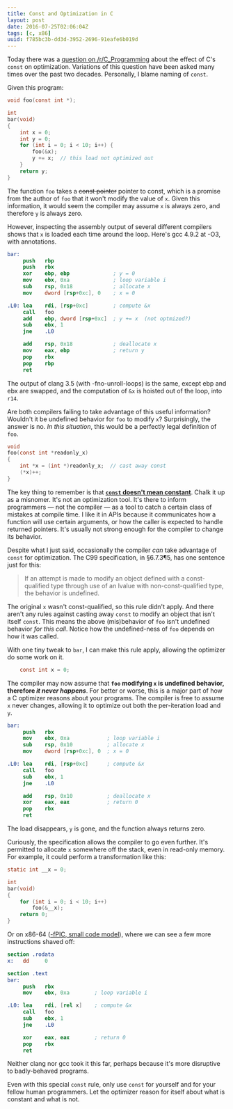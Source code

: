 ```yaml
---
title: Const and Optimization in C
layout: post
date: 2016-07-25T02:06:04Z
tags: [c, x86]
uuid: f785bc3b-dd3d-3952-2696-91eafe6b019d
---
```


Today there was a [question on /r/C_Programming][reddit] about the
effect of C's `const` on optimization. Variations of this question
have been asked many times over the past two decades. Personally, I
blame naming of `const`.

Given this program:

~~~c
void foo(const int *);

int
bar(void)
{
    int x = 0;
    int y = 0;
    for (int i = 0; i < 10; i++) {
        foo(&x);
        y += x;  // this load not optimized out
    }
    return y;
}
~~~

The function `foo` takes a <s>const pointer</s> pointer to const,
which is a promise from the author of `foo` that it won't modify the
value of `x`. Given this information, it would seem the compiler may
assume `x` is always zero, and therefore `y` is always zero.

However, inspecting the assembly output of several different compilers
shows that `x` is loaded each time around the loop. Here's gcc 4.9.2
at -O3, with annotations.

~~~nasm
bar:
     push   rbp
     push   rbx
     xor    ebp, ebp              ; y = 0
     mov    ebx, 0xa              ; loop variable i
     sub    rsp, 0x18             ; allocate x
     mov    dword [rsp+0xc], 0    ; x = 0

.L0: lea    rdi, [rsp+0xc]        ; compute &x
     call   foo
     add    ebp, dword [rsp+0xc]  ; y += x  (not optmized?)
     sub    ebx, 1
     jne    .L0

     add    rsp, 0x18             ; deallocate x
     mov    eax, ebp              ; return y
     pop    rbx
     pop    rbp
     ret
~~~

The output of clang 3.5 (with -fno-unroll-loops) is the same, except
ebp and ebx are swapped, and the computation of `&x` is hoisted out of
the loop, into `r14`.

Are both compilers failing to take advantage of this useful
information? Wouldn't it be undefined behavior for `foo` to modify
`x`? Surprisingly, the answer is no. *In this situation*, this would
be a perfectly legal definition of `foo`.

~~~c
void
foo(const int *readonly_x)
{
    int *x = (int *)readonly_x;  // cast away const
    (*x)++;
}
~~~

The key thing to remember is that [**`const` doesn't mean
constant**][const]. Chalk it up as a misnomer. It's not an
optimization tool. It's there to inform programmers — not the compiler
— as a tool to catch a certain class of mistakes at compile time. I
like it in APIs because it communicates how a function will use
certain arguments, or how the caller is expected to handle returned
pointers. It's usually not strong enough for the compiler to change
its behavior.

Despite what I just said, occasionally the compiler *can* take
advantage of `const` for optimization. The C99 specification, in
§6.7.3¶5, has one sentence just for this:

> If an attempt is made to modify an object defined with a
> const-qualified type through use of an lvalue with
> non-const-qualified type, the behavior is undefined.

The original `x` wasn't const-qualified, so this rule didn't apply.
And there aren't any rules against casting away `const` to modify an
object that isn't itself `const`. This means the above (mis)behavior
of `foo` isn't undefined behavior *for this call*. Notice how the
undefined-ness of `foo` depends on how it was called.

With one tiny tweak to `bar`, I can make this rule apply, allowing the
optimizer do some work on it.

~~~c
    const int x = 0;
~~~

The compiler may now assume that **`foo` modifying `x` is undefined
behavior, therefore *it never happens***. For better or worse, this is
a major part of how a C optimizer reasons about your programs. The
compiler is free to assume `x` never changes, allowing it to optimize
out both the per-iteration load and `y`.

~~~nasm
bar:
     push   rbx
     mov    ebx, 0xa            ; loop variable i
     sub    rsp, 0x10           ; allocate x
     mov    dword [rsp+0xc], 0  ; x = 0

.L0: lea    rdi, [rsp+0xc]      ; compute &x
     call   foo
     sub    ebx, 1
     jne    .L0

     add    rsp, 0x10           ; deallocate x
     xor    eax, eax            ; return 0
     pop    rbx
     ret
~~~

The load disappears, `y` is gone, and the function always returns
zero.

Curiously, the specification allows the compiler to go even further.
It's permitted to allocate `x` somewhere off the stack, even in
read-only memory. For example, it could perform a transformation like
this:

~~~c
static int __x = 0;

int
bar(void)
{
    for (int i = 0; i < 10; i++)
        foo(&__x);
    return 0;
}
~~~

Or on x86-64 ([-fPIC, small code model][memory]), where we can see a
few more instructions shaved off:

~~~nasm
section .rodata
x:   dd     0

section .text
bar:
     push   rbx
     mov    ebx, 0xa        ; loop variable i

.L0: lea    rdi, [rel x]    ; compute &x
     call   foo
     sub    ebx, 1
     jne    .L0

     xor    eax, eax        ; return 0
     pop    rbx
     ret
~~~

Neither clang nor gcc took it this far, perhaps because it's more
disruptive to badly-behaved programs.

Even with this special `const` rule, only use `const` for yourself and
for your fellow human programmers. Let the optimizer reason for itself
about what is constant and what is not.


[reddit]: https://redd.it/4udqwj
[const]: http://yarchive.net/comp/const.html
[memory]: http://eli.thegreenplace.net/2012/01/03/understanding-the-x64-code-models
[github]: https://github.com/blog/2100-github-pages-now-faster-and-simpler-with-jekyll-3-0
